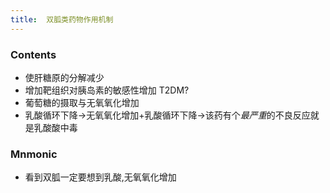 ```yaml
---
title:  双胍类药物作用机制
--- 
```


### Contents
- 使肝糖原的分解减少
- 增加靶组织对胰岛素的敏感性增加 T2DM? 
- 葡萄糖的摄取与无氧氧化增加
- 乳酸循环下降→无氧氧化增加+乳酸循环下降→该药有个*最严重*的不良反应就是乳酸酸中毒

### Mnmonic
- 看到双胍一定要想到乳酸,无氧氧化增加

